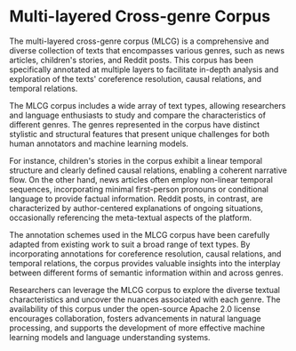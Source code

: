 # Multi-layered Cross-genre Corpus

The multi-layered cross-genre corpus (MLCG) is a comprehensive and diverse collection of texts that encompasses various genres, such as news articles, children's stories, and Reddit posts. This corpus has been specifically annotated at multiple layers to facilitate in-depth analysis and exploration of the texts' coreference resolution, causal relations, and temporal relations.

The MLCG corpus includes a wide array of text types, allowing researchers and language enthusiasts to study and compare the characteristics of different genres. The genres represented in the corpus have distinct stylistic and structural features that present unique challenges for both human annotators and machine learning models.

For instance, children's stories in the corpus exhibit a linear temporal structure and clearly defined causal relations, enabling a coherent narrative flow. On the other hand, news articles often employ non-linear temporal sequences, incorporating minimal first-person pronouns or conditional language to provide factual information. Reddit posts, in contrast, are characterized by author-centered explanations of ongoing situations, occasionally referencing the meta-textual aspects of the platform.

The annotation schemes used in the MLCG corpus have been carefully adapted from existing work to suit a broad range of text types. By incorporating annotations for coreference resolution, causal relations, and temporal relations, the corpus provides valuable insights into the interplay between different forms of semantic information within and across genres.

Researchers can leverage the MLCG corpus to explore the diverse textual characteristics and uncover the nuances associated with each genre. The availability of this corpus under the open-source Apache 2.0 license encourages collaboration, fosters advancements in natural language processing, and supports the development of more effective machine learning models and language understanding systems.